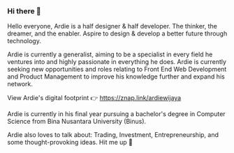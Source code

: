 ### Hi there 👋

<!--
**ArdieWijaya/ardiewijaya** is a ✨ _special_ ✨ repository because its `README.md` (this file) appears on your GitHub profile.

Here are some ideas to get you started:

- 🔭 I’m currently working on ...
- 🌱 I’m currently learning ...
- 👯 I’m looking to collaborate on ...
- 🤔 I’m looking for help with ...
- 💬 Ask me about ...
- 📫 How to reach me: ...
- 😄 Pronouns: ...
- ⚡ Fun fact: ...
-->

Hello everyone, Ardie is a half designer & half developer. The thinker, the dreamer, and the enabler. Aspire to design & develop a better future through technology.

Ardie is currently a generalist, aiming to be a specialist in every field he ventures into and highly passionate in everything he does. Ardie is currently seeking new opportunities and roles relating to Front End Web Development and Product Management to improve his knowledge further and expand his network.

View Ardie's digital footprint 👉 https://znap.link/ardiewijaya

Ardie is currently in his final year pursuing a bachelor's degree in Computer Science from Bina Nusantara University (Binus).

Ardie also loves to talk about: Trading, Investment, Entrepreneurship, and some thought-provoking ideas.
Hit me up 👊

